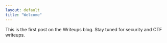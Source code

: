 ```yaml
---
layout: default
title: "Welcome"
---
```


This is the first post on the Writeups blog. Stay tuned for security and CTF writeups.
